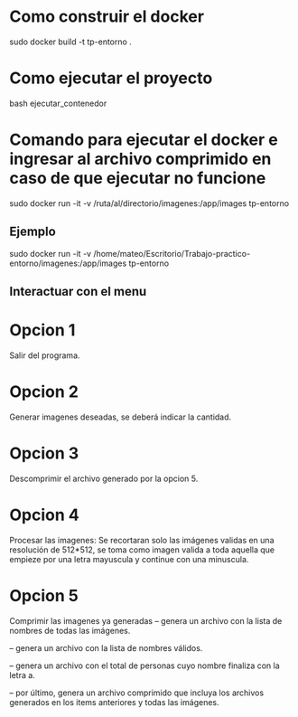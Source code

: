 # Como construir el docker

sudo docker build -t tp-entorno .

# Como ejecutar el proyecto

bash ejecutar_contenedor

# Comando para ejecutar el docker e ingresar al archivo comprimido en caso de que ejecutar no funcione

sudo docker run -it -v /ruta/al/directorio/imagenes:/app/images tp-entorno

## Ejemplo

sudo docker run -it -v /home/mateo/Escritorio/Trabajo-practico-entorno/imagenes:/app/images tp-entorno

## Interactuar con el menu

# Opcion 1
Salir del programa.

# Opcion 2
Generar imagenes deseadas, se deberá indicar la cantidad.

# Opcion 3
Descomprimir el archivo generado por la opcion 5.

# Opcion 4
Procesar las imagenes:
Se recortaran solo las imágenes validas en una resolución de 512*512, se toma como imagen valida a toda aquella que empieze por una letra mayuscula y continue con una minuscula.

# Opcion 5
Comprimir las imagenes ya generadas
– genera un archivo con la lista de nombres de todas las imágenes.

– genera un archivo con la lista de nombres válidos.

– genera un archivo con el total de personas cuyo nombre finaliza con
  la letra a.
  
– por último, genera un archivo comprimido que incluya los archivos
  generados en los items anteriores y todas las imágenes.




